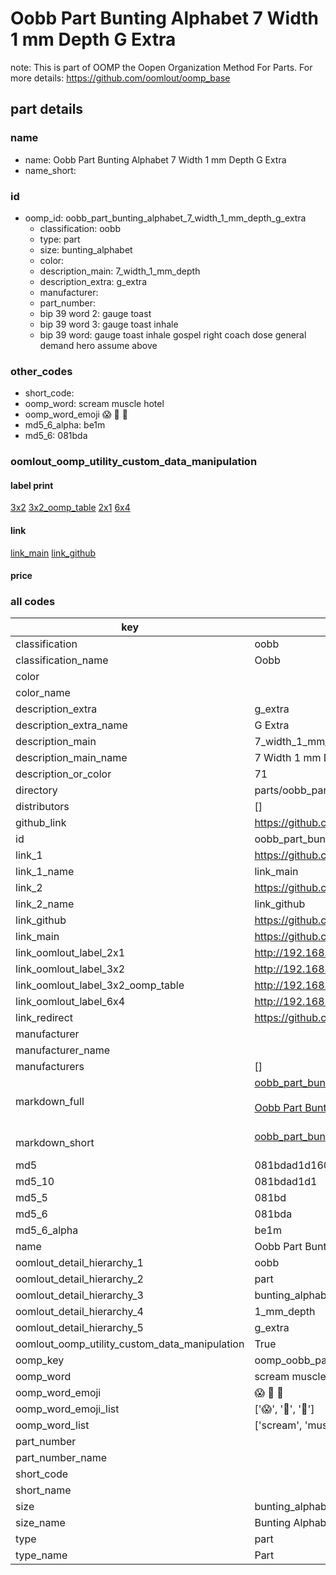 # Oobb Part Bunting Alphabet 7 Width 1 mm Depth G Extra  

note: This is part of OOMP the Oopen Organization Method For Parts. For more details: https://github.com/oomlout/oomp_base

##  part details
  







### name
* name: Oobb Part Bunting Alphabet 7 Width 1 mm Depth G Extra
* name_short: 
### id
* oomp_id: oobb_part_bunting_alphabet_7_width_1_mm_depth_g_extra
  * classification: oobb
  * type: part
  * size: bunting_alphabet
  * color: 
  * description_main: 7_width_1_mm_depth
  * description_extra: g_extra
  * manufacturer: 
  * part_number: 
  * bip 39 word 2: gauge toast
  * bip 39 word 3: gauge toast inhale
  * bip 39 word: gauge toast inhale gospel right coach dose general demand hero assume above

### other_codes
* short_code: 
* oomp_word: scream muscle hotel
* oomp_word_emoji :scream: :muscle: :hotel:
* md5_6_alpha: be1m
* md5_6: 081bda






### oomlout_oomp_utility_custom_data_manipulation
#### label print
[3x2](http://192.168.1.245:1112/?label=oomp%20be1m)
[3x2_oomp_table](http://192.168.1.108:1112/?label=oomp%20be1m)
[2x1](http://192.168.1.242:1112/?label=oomp%20be1m)
[6x4](http://192.168.1.55:1112/?label=oomp%20be1m)    

#### link

[link_main](https://github.com/oomlout/oomlout_oomp_version_1_messy/tree/main/parts/oobb_part_bunting_alphabet_7_width_1_mm_depth_g_extra) [link_github](https://github.com/oomlout/oomlout_oomp_version_1_messy/tree/main/parts/oobb_part_bunting_alphabet_7_width_1_mm_depth_g_extra)                             

#### price







### all codes 
| key | value |  
| --- | --- |  
| classification | oobb |  
| classification_name | Oobb |  
| color |  |  
| color_name |  |  
| description_extra | g_extra |  
| description_extra_name | G Extra |  
| description_main | 7_width_1_mm_depth |  
| description_main_name | 7 Width 1 mm Depth |  
| description_or_color | 71 |  
| directory | parts/oobb_part_bunting_alphabet_7_width_1_mm_depth_g_extra |  
| distributors | [] |  
| github_link | https://github.com/oomlout/oomlout_oomp_part_src/tree/main/parts/oobb_part_bunting_alphabet_7_width_1_mm_depth_g_extra |  
| id | oobb_part_bunting_alphabet_7_width_1_mm_depth_g_extra |  
| link_1 | https://github.com/oomlout/oomlout_oomp_version_1_messy/tree/main/parts/oobb_part_bunting_alphabet_7_width_1_mm_depth_g_extra |  
| link_1_name | link_main |  
| link_2 | https://github.com/oomlout/oomlout_oomp_version_1_messy/tree/main/parts/oobb_part_bunting_alphabet_7_width_1_mm_depth_g_extra |  
| link_2_name | link_github |  
| link_github | https://github.com/oomlout/oomlout_oomp_version_1_messy/tree/main/parts/oobb_part_bunting_alphabet_7_width_1_mm_depth_g_extra |  
| link_main | https://github.com/oomlout/oomlout_oomp_version_1_messy/tree/main/parts/oobb_part_bunting_alphabet_7_width_1_mm_depth_g_extra |  
| link_oomlout_label_2x1 | http://192.168.1.242:1112/?label=oomp%20be1m |  
| link_oomlout_label_3x2 | http://192.168.1.245:1112/?label=oomp%20be1m |  
| link_oomlout_label_3x2_oomp_table | http://192.168.1.108:1112/?label=oomp%20be1m |  
| link_oomlout_label_6x4 | http://192.168.1.55:1112/?label=oomp%20be1m |  
| link_redirect | https://github.com/oomlout/oomlout_oomp_version_1_messy/tree/main/parts/oobb_part_bunting_alphabet_7_width_1_mm_depth_g_extra |  
| manufacturer |  |  
| manufacturer_name |  |  
| manufacturers | [] |  
| markdown_full | [oobb_part_bunting_alphabet_7_width_1_mm_depth_g_extra](none)<br>[](none)<br>[Oobb Part Bunting Alphabet 7 Width 1 Mm Depth G Extra](none)<br><br> |  
| markdown_short | [oobb_part_bunting_alphabet_7_width_1_mm_depth_g_extra](none)<br><br> |  
| md5 | 081bdad1d160c830b2dce64ce778c304 |  
| md5_10 | 081bdad1d1 |  
| md5_5 | 081bd |  
| md5_6 | 081bda |  
| md5_6_alpha | be1m |  
| name | Oobb Part Bunting Alphabet 7 Width 1 mm Depth G Extra |  
| oomlout_detail_hierarchy_1 | oobb |  
| oomlout_detail_hierarchy_2 | part |  
| oomlout_detail_hierarchy_3 | bunting_alphabet |  
| oomlout_detail_hierarchy_4 | 1_mm_depth |  
| oomlout_detail_hierarchy_5 | g_extra |  
| oomlout_oomp_utility_custom_data_manipulation | True |  
| oomp_key | oomp_oobb_part_bunting_alphabet_7_width_1_mm_depth_g_extra |  
| oomp_word | scream muscle hotel |  
| oomp_word_emoji | :scream: :muscle: :hotel: |  
| oomp_word_emoji_list | [':scream:', ':muscle:', ':hotel:'] |  
| oomp_word_list | ['scream', 'muscle', 'hotel'] |  
| part_number |  |  
| part_number_name |  |  
| short_code |  |  
| short_name |  |  
| size | bunting_alphabet |  
| size_name | Bunting Alphabet |  
| type | part |  
| type_name | Part |  
